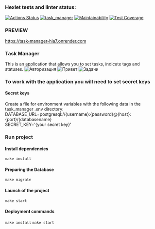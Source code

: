 ### Hexlet tests and linter status:
[![Actions Status](https://github.com/Treskun4eg/python-project-52/actions/workflows/hexlet-check.yml/badge.svg)](https://github.com/Treskun4eg/python-project-52/actions)
[![task_manager](https://github.com/Treskun4eg/python-project-52/actions/workflows/task_manager_check.yml/badge.svg)](https://github.com/Treskun4eg/python-project-52/actions/workflows/task_manager_check.yml)
[![Maintainability](https://api.codeclimate.com/v1/badges/1c0d87dcf24887258c89/maintainability)](https://codeclimate.com/github/Treskun4eg/python-project-52/maintainability)
[![Test Coverage](https://api.codeclimate.com/v1/badges/1c0d87dcf24887258c89/test_coverage)](https://codeclimate.com/github/Treskun4eg/python-project-52/test_coverage)

### PREVIEW
https://task-manager-hia7.onrender.com

### Task Manager

This is an application that allows you to set tasks, indicate tags and statuses.
![Авторизация](https://cdn2.hexlet.io/derivations/image/original/eyJpZCI6IjQ0YWQ5NmU4ODg4M2FmNjQzY2Q0NDk2ODdkY2IxNjA5LnBuZyIsInN0b3JhZ2UiOiJjYWNoZSJ9?signature=99f42fbf385e3edff99b0f369f561793478d8be02b0593707898d70ed406742a)
![Привет](https://cdn2.hexlet.io/derivations/image/original/eyJpZCI6IjZjZGE5NDgxMDBiYTdhYjYyNDY0NWVhMWI2MGI4ZWVhLnBuZyIsInN0b3JhZ2UiOiJjYWNoZSJ9?signature=b0a97936e97fa31dfd06a5013a90effe20be352dd142ce9ddf53748842c221cc)
![Задачи](https://cdn2.hexlet.io/derivations/image/original/eyJpZCI6IjA1MGY1MTc5ZjJkMTJhZjk2N2E3OWMyYzhhYjg0N2Q5LnBuZyIsInN0b3JhZ2UiOiJjYWNoZSJ9?signature=39fa5674a2ef9c60338539540b36423cedf327f28b57c43c62ce7416513c10f4)

### To work with the application you will need to set secret keys

#### Secret keys
Create a file for environment variables with the following data in the task_manager .env directory:  
DATABASE_URL=postgresql://{username}:{password}@{host}:{port}/{databasename}  
SECRET_KEY='{your secret key}'

### Run project

#### Install dependencies
```make install```  
#### Preparing the Database
```make migrate```  
#### Launch of the project
```make start```

#### Deployment commands
```make install```
```make start```
